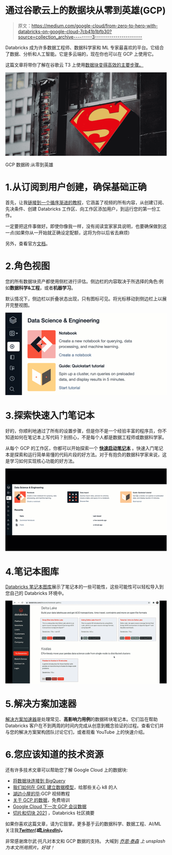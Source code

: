 # 通过谷歌云上的数据块从零到英雄(GCP)

> 原文：<https://medium.com/google-cloud/from-zero-to-hero-with-databricks-on-google-cloud-7cb41b1bfb30?source=collection_archive---------3----------------------->

Databricks 成为许多数据工程师、数据科学家和 ML 专家最喜欢的平台。它结合了数据、分析和人工智能。它是多云端的，现在你也可以在 GCP 上使用它。

这篇文章将带你了解在谷歌云 T3 上使用[数据块变得高效的主要步骤。](https://databricks.com/p/google-cloud-free-trial?utm_medium=cpc&utm_source=google&utm_campaign=14925739384&utm_offer=p_webinar_google-cloud-3-part-training-series&utm_adgroup=127807193669&utm_term=databricks%20on%20gcp&&utm_content=trial&gclid=Cj0KCQjw8p2MBhCiARIsADDUFVFpTTch56ZtUMylgkyHt4uxOtykdupnmsLzNfBjDzVtY7BIijOj7EYaAv2yEALw_wcB)

![](img/73e3b7cf733f031c8521df615d91e717.png)

GCP 数据砖:从零到英雄

# 1.从订阅到用户创建，确保基础正确

首先，让我[链接到一个循序渐进的教程](https://www.youtube.com/watch?v=hquLYNN8nz8&t=8s)，它涵盖了视频的所有内容，从创建订阅、先决条件、创建 Databricks 工作区、向工作区添加用户，到运行您的第一份工作。

一定要把这件事做好。即使你像我一样，没有阅读宜家家具说明，也要确保做到这一点(如果你从一开始就正确设定配额，这将为你以后省去麻烦)

另外，查看官方[文档](https://docs.gcp.databricks.com/getting-started/quick-start.html)。

# 2.角色视图

您的所有数据块资产都使用侧栏进行评估。侧边栏的内容取决于所选择的角色:例如**数据科学&工程**，或者**机器学习**。

默认情况下，侧边栏以折叠状态出现，只有图标可见。将光标移动到侧边栏上以展开完整视图。

![](img/51b92dc15f9c37b7f29c9db641f43b98.png)

# 3.探索快速入门笔记本

好的，你顺利地通过了所有的设置步骤，但是你不是一个经验丰富的程序员，你不知道如何在笔记本上写代码？别担心，不是每个人都是数据工程师或数据科学家。

从每个 GCP 的工作区，你都可以开始探索一个 [**快速启动笔记本**](https://docs.gcp.databricks.com/getting-started/quick-start.html) 。快速入门笔记本是探索和运行简单易懂的代码片段的好方法。对于有抱负的数据科学家来说，这是学习如何实现核心功能的好方法。

![](img/e4db84368b95fdac732df2cba29e02e5.png)

# 4.笔记本图库

[Databricks 笔记本图库](https://databricks.com/discover/notebook-gallery)展示了笔记本的一些可能性，这些可能性可以轻松导入到您自己的 Databricks 环境中。

![](img/b3177308d5a597160ccdd93734ca99b7.png)

# 5.解决方案加速器

[解决方案加速器](https://databricks.com/solutions/accelerators)是处理常见、**高影响力用例**的数据砖块笔记本。它们旨在帮助 Databricks 客户在不到两周的时间内完成从创意到概念验证的过程。查看它们并与您的解决方案架构团队讨论它们，或者观看 YouTube 上的快速介绍。

# 6.您应该知道的技术资源

还有许多技术文章可以帮助您了解 Google Cloud 上的数据块:

*   [将数据块连接到 BigQuery](https://cloud.google.com/bigquery/docs/connect-databricks)
*   [我们如何在 GKE 建立数据模型](https://databricks.com/blog/2021/08/06/how-we-built-databricks-on-google-kubernetes-engine-gke.html)，给那些关心 k8 的人
*   [湖边小屋的毕](/google-cloud/looker-with-delta-lake-49f0a084e2e6):GCP 视频教程
*   [关于 GCP 的数据](https://databricks.com/p/webinar/google-cloud-3-part-training-series?utm_medium=cpc&utm_source=google&utm_campaign=14925739384&utm_offer=p_webinar_google-cloud-3-part-training-series&utm_adgroup=127807193669&utm_term=databricks%20google%20cloud&utm_content=webinar&gclid=Cj0KCQiAsqOMBhDFARIsAFBTN3cstV8VnMYTz44UJ9jqwKrl2S-hXLtRlu-FqV2-hOkWN5dNzHKlUPoaAohQEALw_wcB)，免费培训
*   [Google Cloud 下一次 GCP 会议数据](https://cloud.withgoogle.com/next/catalog?session=PAR143#view-all)
*   [切片和切块 2021](https://youtu.be/Qstnz6IaJ-Y) ，Databricks 社区摘要

如果你喜欢这篇文章，请为它鼓掌。更多基于云的数据科学、数据工程、AI/ML 关注我[***Twitter***](https://twitter.com/frankmunz)***(或***[***LinkedIn***](https://www.linkedin.com/in/frankmunz/)***)。***

非常感谢席尔武·托凡对本文和 GCP 数据的支持。
大喊到 [*乔恩·泰森*](https://unsplash.com/@jontyson) *上 unsplash 为本文所用照片。好球！*